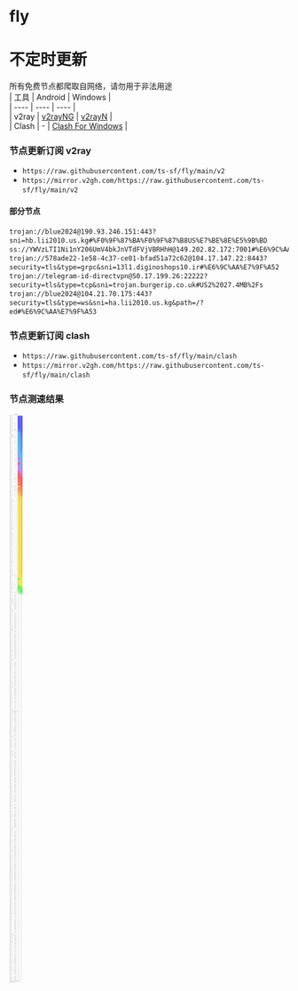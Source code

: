 # fly
# 不定时更新
所有免费节点都爬取自网络，请勿用于非法用途  
|  工具  | Android  | Windows  |  
|  ----  | ----   | ----  |  
| v2ray  | [v2rayNG](https://github.com/2dust/v2rayNG/releases) | [v2rayN](https://github.com/2dust/v2rayN/releases) |  
| Clash  | - | [Clash For Windows](https://github.com/2dust/clashN/releases) | 
  
### 节点更新订阅  v2ray
- `https://raw.githubusercontent.com/ts-sf/fly/main/v2`  
- `https://mirror.v2gh.com/https://raw.githubusercontent.com/ts-sf/fly/main/v2`  

#### 部分节点  
``` 
trojan://blue2024@190.93.246.151:443?sni=hb.lii2010.us.kg#%F0%9F%87%BA%F0%9F%87%B8US%E7%BE%8E%E5%9B%BD
ss://YWVzLTI1Ni1nY206UmV4bkJnVTdFVjVBRHhH@149.202.82.172:7001#%E6%9C%AA%E7%9F%A5%201.7MB%2Fs
trojan://578ade22-1e58-4c37-ce01-bfad51a72c62@104.17.147.22:8443?security=tls&type=grpc&sni=13l1.diginoshops10.ir#%E6%9C%AA%E7%9F%A52
trojan://telegram-id-directvpn@50.17.199.26:22222?security=tls&type=tcp&sni=trojan.burgerip.co.uk#US2%2027.4MB%2Fs
trojan://blue2024@104.21.70.175:443?security=tls&type=ws&sni=ha.lii2010.us.kg&path=/?ed#%E6%9C%AA%E7%9F%A53
```
### 节点更新订阅  clash
- `https://raw.githubusercontent.com/ts-sf/fly/main/clash`  
- `https://mirror.v2gh.com/https://raw.githubusercontent.com/ts-sf/fly/main/clash`  

### 节点测速结果
![image](traffic.png)
